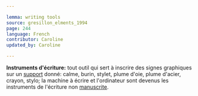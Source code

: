 ```yaml
---

lemma: writing tools
source: gresillon_elments_1994
page: 244
language: French
contributor: Caroline
updated_by: Caroline

---
```


**Instruments d'écriture:** tout outil qui sert à inscrire des signes graphiques sur un [support](textCarrier.html) donné: calme, burin, stylet, plume d'oie, plume d'acier, crayon, stylo; la machine à écrire et l'ordinateur sont devenus les instruments de l'écriture non [manuscrite](manuscript.html).

